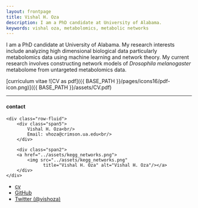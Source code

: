 ```yaml
---
layout: frontpage
title: Vishal H. Oza
description: I am a PhD candidate at University of Alabama.
keywords: vishal oza, metabolomics, metabolic networks
---
```


I am a PhD candidate at University of Alabama. My research interests include analyzing high dimensional biological data particularly metabolomics data using machine learning and network theory. My current research involves constructing network models of *Drosophila melanogaster* metabolome from untargeted metabolomics data.

[curriculum vitae ![CV as pdf]({{ BASE_PATH }}/pages/icons16/pdf-icon.png)]({{ BASE_PATH }}/assets/CV.pdf)<br/>


---


<div class="container">
<h4><a name="contact"></a>contact</h4>

    <div class="row-fluid">
        <div class="span5">
            Vishal H. Oza<br/>
            Email: vhoza@crimson.ua.edu<br/>
        </div>

        <div class="span2">
        <a href="../assets/kegg_networks.png">
            <img src="../assets/kegg_networks.png"
                  title="Vishal H. Oza" alt="Vishal H. Oza"/></a>
        </div>
    </div>
</div>

<div class="navbar">
  <div class="navbar-inner">
      <ul class="nav">
          <li><a href="{{ BASE_PATH }}/assets/CV.pdf">cv</a></li>
          <li><a href="https://github.com/vishaloza">GitHub</a></li>
          <li><a href="https://twitter.com/vishoza">Twitter (@vishoza)</a></li>
      </ul>
  </div>
</div>
